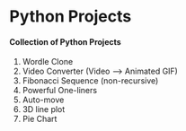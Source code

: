 # Python Projects

#### Collection of Python Projects

1. Wordle Clone
2. Video Converter (Video --> Animated GIF)
3. Fibonacci Sequence (non-recursive)
4. Powerful One-liners
5. Auto-move
6. 3D line plot
7. Pie Chart

